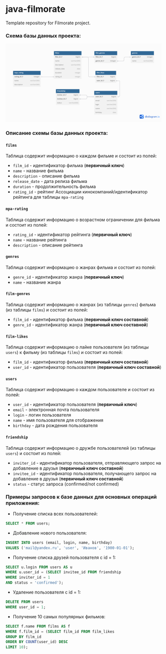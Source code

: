 # java-filmorate
Template repository for Filmorate project.

### Схема базы данных проекта:

![Схема базы данных проекта](./Scheme.png)

### Описание схемы базы данных проекта:

#### `films`

Таблица содержит информацию о каждом фильме и состоит из полей:

- `film_id` - идентификатор фильма (**первичный ключ**)
- `name` - название фильма
- `description` - описание фильма
- `release_date` - дата релиза фильма
- `duration` - продолжительность фильма
- `rating_id` - рейтинг Ассоциации кинокомпаний/идентификатор рейтинга для таблицы `mpa-rating`

#### `mpa-rating`

Таблица содержит информацию о возрастном ограничении для фильма и состоит из полей:

- `rating_id` - идентификатор рейтинга (**первичный ключ**)
- `name` - название рейтинга
- `description` - описание рейтинга

#### `genres`

Таблица содержит информацию о жанрах фильма и состоит из полей:

- `genre_id` - идентификатор жанра (**первичный ключ**)
- `name` - название жанра

#### `film-genres`

Таблица содержит информацию о жанрах (из таблицы `genres`) фильма (из таблицы `films`) и состоит из полей:

- `film_id` - идентификатор фильма (**первичный ключ составной**)
- `genre_id` - идентификатор жанра (**первичный ключ составной**)

#### `film-likes`

Таблица содержит информацию о лайке пользователя (из таблицы `users`) к фильму (из таблицы `films`) и состоит из полей:

- `film_id` - идентификатор фильма (**первичный ключ составной**)
- `user_id` - идентификатор пользователя (**первичный ключ составной**)

#### `users`

Таблица содержит информацию о каждом пользователе и состоит из полей:

- `user_id` - идентификатор пользователя (**первичный ключ**)
- `email` - электронная почта пользователя
- `login` - логин пользователя
- `name` - имя пользователя для отображения
- `birthday` - дата рождения пользователя

#### `friendship`

Таблица содержит информацию о дружбе пользователей (из таблицы `users`) и состоит из полей:

- `inviter_id` - идентификатор пользователя, отправляющего запрос на добавление в друзья (**первичный ключ составной**)
- `invitee_id` - идентификатор пользователя, получающего запрос на добавление в друзья (**первичный ключ составной**)
- `status` - статус запроса (confirmed/not confirmed)

### Примеры запросов к базе данных для основных операций приложения:

- Получение списка всех пользователей:
```sql
SELECT * FROM users;
```
- Добавление нового пользователя:
```sql
INSERT INTO users (email, login, name, birthday)
VALUES ('mail@yandex.ru', 'user', 'Иванов', '1900-01-01');
```
- Получение списка друзей пользователя с id = 1:
```sql
SELECT u.login FROM users AS u
WHERE u.user_id = (SELECT invitee_id FROM friendship
WHERE inviter_id = 1
AND status = 'confirmed');
```
- Удаление пользователя с id = 1:
```sql
DELETE FROM users
WHERE user_id = 1;
```
- Получение 10 самых популярных фильмов:
```sql
SELECT f.name FROM films AS f
WHERE f.film_id = (SELECT film_id FROM film_likes  
GROUP BY film_id
ORDER BY COUNT(user_id) DESC
LIMIT 10);
```